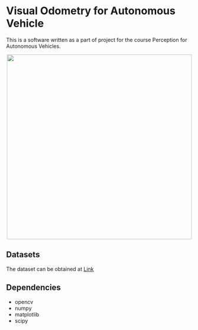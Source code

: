 # Visual Odometry for Autonomous Vehicle
This is a software written as a part of project for the course Perception for Autonomous Vehicles.

<p align="center">
  <img src="https://github.com/Pruthvi-Sanghavi/visual_odometry/blob/main/result.gif" height="500px"/>
</p>

## Datasets
The dataset can be obtained at [Link](https://drive.google.com/drive/folders/1hAds4iwjSulc-3T88m9UDRsc6tBFih8a)

## Dependencies
- opencv
- numpy
- matplotlib
- scipy
